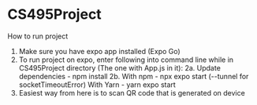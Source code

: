 # CS495Project
How to run project
1. Make sure you have expo app installed (Expo Go)
2. To run project on expo, enter following into command line while in CS495Project directory (The one with App.js in it):
    2a. Update dependencies - npm install
    2b. With npm - npx expo start (--tunnel for socketTimeoutError)
        With Yarn - yarn expo start
3. Easiest way from here is to scan QR code that is generated on device